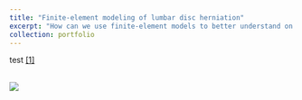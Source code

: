 ```yaml
---
title: "Finite-element modeling of lumbar disc herniation"
excerpt: "How can we use finite-element models to better understand on lumbar disc herniation? <br/><img src='/images/DiscHerniationFE.png'>"
collection: portfolio
---
```


test [[1]](https://www.sciencedirect.com/science/article/pii/S1076633206000134?casa_token=Lt9FqfoDOCEAAAAA:it71_AnfBZwtyYkzcN-sImB-Bj47Z2ET4gIiEgn-JYSC8oUr07ibMvilkaLxXGdyacSTBktuN3DN)

<br/><img src='/images/DiscHerniationFE.gif'>
